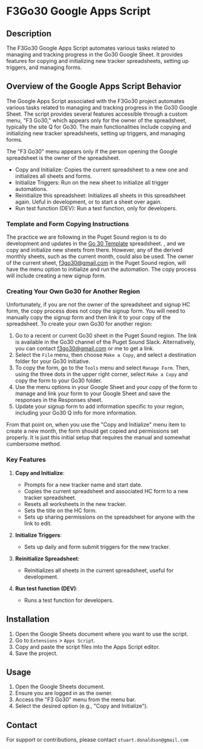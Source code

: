 # F3Go30 Google Apps Script

## Description

The F3Go30 Google Apps Script automates various tasks related to managing and tracking progress in the Go30 Google Sheet. It provides features for copying and initializing new tracker spreadsheets, setting up triggers, and managing forms.

## Overview of the Google Apps Script Behavior

The Google Apps Script associated with the F3Go30 project automates various tasks related to managing and tracking progress in the Go30 Google Sheet. The script provides several features accessible through a custom menu, "F3 Go30," which appears only for the owner of the spreadsheet, typically the site Q for Go30. The main functionalities include copying and initializing new tracker spreadsheets, setting up triggers, and managing forms.

The "F3 Go30" menu appears only if the person opening the Google spreadsheet is the owner of the spreadsheet.
 * Copy and Initialize: Copies the current spreadsheet to a new one and initializes all sheets and forms.
 * Initialize Triggers: Run on the new sheet to initialize all trigger automations.
 * Reinitialize this spreadsheet: Initializes all sheets in this spreadsheet again.  Ueful in development, or to start a sheet over again.
 * Run test function (DEV): Run a test function, only for developers.

### Template and Form Copying Instructions

The practice we are following in the Puget Sound region is to do development and updates in the [Go 30 Template](https://docs.google.com/spreadsheets/d/1XLAYCSSeNBLvA2JTfhFWoZkKgsmizoUvsNk6CJtot7U/edit?usp=sharing) spreadsheet. , and we copy and initialize new sheets from there. However, any of the derived monthly sheets, such as the current month, could also be used. The owner of the current sheet, f3go30@gmail.com in the Puget Sound region, will have the menu option to initialize and run the automation.  The copy process will include creating a new signup form.

### Creating Your Own Go30 for Another Region

Unfortunately, if you are not the owner of the spreadsheet and signup HC form, the copy process does not copy the signup form. You will need to manually copy the signup form and then link it to your copy of the spreadsheet. To create your own Go30 for another region:

1. Go to a recent or current Go30 sheet in the Puget Sound region. The link is available in the Go30 channel of the Puget Sound Slack. Alternatively, you can contact f3go30@gmail.com or me to get a link.
2. Select the `File` menu, then choose `Make a Copy`, and select a destination folder for your Go30 initiative.
3. To copy the form, go to the `Tools` menu and select `Manage Form`. Then, using the three dots in the upper right corner, select `Make a Copy` and copy the form to your Go30 folder.
4. Use the menu options in your Google Sheet and your copy of the form to manage and link your form to your Google Sheet and save the responses in the Responses sheet.
5. Update your signup form to add information specific to your region, including your Go30 Q info for more information.

From that point on, when you use the "Copy and Initialize" menu item to create a new month, the form should get copied and permissions set properly. It is just this initial setup that requires the manual and somewhat cumbersome method.

### Key Features

1. **Copy and Initialize**:
   - Prompts for a new tracker name and start date.
   - Copies the current spreadsheet and associated HC form to a new tracker spreadsheet.
   - Resets all worksheets in the new tracker.
   - Sets the title on the HC form.
   - Sets up sharing permissions on the spreadsheet for anyone with the link to edit.

2. **Initialize Triggers**:
   - Sets up daily and form submit triggers for the new tracker.

3. **Reinitialize Spreadsheet**:
   - Reinitializes all sheets in the current spreadsheet, useful for development.
   
4. **Run test function (DEV)**:
   - Runs a test function for developers.

## Installation

1. Open the Google Sheets document where you want to use the script.
2. Go to `Extensions` > `Apps Script`.
3. Copy and paste the script files into the Apps Script editor.
4. Save the project.

## Usage

1. Open the Google Sheets document.
2. Ensure you are logged in as the owner.
3. Access the "F3 Go30" menu from the menu bar.
4. Select the desired option (e.g., "Copy and Initialize").

## Contact

For support or contributions, please contact `stuart.donaldson@gmail.com`